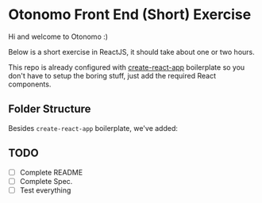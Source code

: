 # Otonomo Front End (Short) Exercise
Hi and welcome to Otonomo :)

Below is a short exercise in ReactJS, it should take about one or two hours. 

This repo is already configured with [create-react-app](https://github.com/facebook/create-react-app) boilerplate so you don't have to setup the boring stuff, just add the required React components.

## Folder Structure
Besides `create-react-app` boilerplate, we've added:

## TODO
- [ ] Complete README
- [ ] Complete Spec. 
- [ ] Test everything
